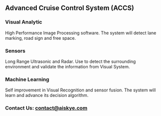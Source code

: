 ## Advanced Cruise Control System (ACCS)
### Visual Analytic

High Performance Image Processing software. The system will detect lane marking, road sign and free space.

### Sensors

Long Range Ultrasonic and Radar. Use to detect the surrounding environment and validate the information from Visual System.

### Machine Learning

Self improvement in Visual Recognition and sensor fusion. The system will learn and advance its decision algorithm.



### Contact Us:  <contact@aiskye.com>

